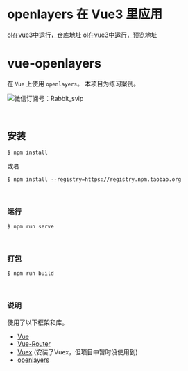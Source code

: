 # openlayers 在 Vue3 里应用
[ol在vue3中运行，仓库地址](https://gitee.com/k21vin/front-end-data-visualization)
[ol在vue3中运行，预览地址](http://k21vin.gitee.io/front-end-data-visualization/#/)

# vue-openlayers

在 ``Vue`` 上使用 ``openlayers``。
本项目为练习案例。

![微信订阅号：Rabbit_svip](https://images.gitee.com/uploads/images/2020/0606/204201_c329f5ac_4809606.png)


<br>

## 安装
```
$ npm install
```
或者
```
$ npm install --registry=https://registry.npm.taobao.org
```

<br>

### 运行
```
$ npm run serve
```

<br>

### 打包
```
$ npm run build
```

<br>

### 说明
使用了以下框架和库。<br>
- [Vue](https://cn.vuejs.org/)
- [Vue-Router](https://router.vuejs.org/zh/)
- [Vuex](https://vuex.vuejs.org/zh/) (安装了Vuex，但项目中暂时没使用到)
- [openlayers](https://openlayers.org/)
